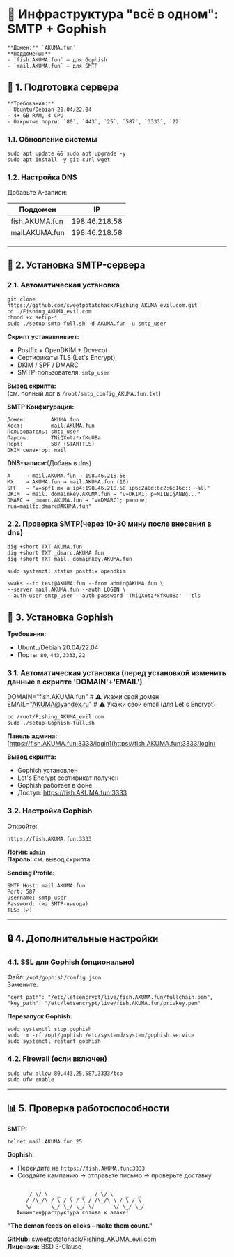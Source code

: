 # 🎯 Инфраструктура "всё в одном": SMTP + Gophish
```
**Домен:** `AKUMA.fun`  
**Поддомены:**  
- `fish.AKUMA.fun` – для Gophish  
- `mail.AKUMA.fun` – для SMTP  
```
## 🔧 1. Подготовка сервера
```
**Требования:**  
- Ubuntu/Debian 20.04/22.04  
- 4+ GB RAM, 4 CPU  
- Открытые порты: `80`, `443`, `25`, `587`, `3333`, `22`
```
### 1.1. Обновление системы
```
sudo apt update && sudo apt upgrade -y
sudo apt install -y git curl wget
```

### 1.2. Настройка DNS
Добавьте A-записи:

| Поддомен         | IP              |
|------------------|------------------|
| fish.AKUMA.fun   | 198.46.218.58    |
| mail.AKUMA.fun   | 198.46.218.58    |

---

## 📮 2. Установка SMTP-сервера

### 2.1. Автоматическая установка
```
git clone https://github.com/sweetpotatohack/Fishing_AKUMA_evil.com.git
cd ./Fishing_AKUMA_evil.com
chmod +x setup-*
sudo ./setup-smtp-full.sh -d AKUMA.fun -u smtp_user
```

**Скрипт устанавливает:**
- Postfix + OpenDKIM + Dovecot
- Сертификаты TLS (Let's Encrypt)
- DKIM / SPF / DMARC
- SMTP-пользователя: `smtp_user`

**Вывод скрипта:**  
(см. полный лог в `/root/smtp_config_AKUMA.fun.txt`)

**SMTP Конфигурация:**
```
Домен:        AKUMA.fun
Хост:         mail.AKUMA.fun
Пользователь: smtp_user
Пароль:       TNiQXotz*xfKuU8a
Порт:         587 (STARTTLS)
DKIM селектор: mail
```

**DNS-записи:**(Добавь в dns)
```
A     → mail.AKUMA.fun → 198.46.218.58
MX    → AKUMA.fun → mail.AKUMA.fun (10)
SPF   → "v=spf1 mx a ip4:198.46.218.58 ip6:2a0d:6c2:6:16c:: ~all"
DKIM  → mail._domainkey.AKUMA.fun → "v=DKIM1; p=MIIBIjANBg..."
DMARC → _dmarc.AKUMA.fun → "v=DMARC1; p=none; rua=mailto:dmarc@AKUMA.fun"
```

### 2.2. Проверка SMTP(через 10-30 мину после внесения в dns)
```
dig +short TXT AKUMA.fun
dig +short TXT _dmarc.AKUMA.fun
dig +short TXT mail._domainkey.AKUMA.fun

sudo systemctl status postfix opendkim

swaks --to test@AKUMA.fun --from admin@AKUMA.fun \
--server mail.AKUMA.fun --auth LOGIN \
--auth-user smtp_user --auth-password 'TNiQXotz*xfKuU8a' --tls
```

## 🎣 3. Установка Gophish

**Требования:**  
- Ubuntu/Debian 20.04/22.04  
- Порты: `80`, `443`, `3333`, `22`

### 3.1. Автоматическая установка (перед установкой изменить данные в скрипте 'DOMAIN'+'EMAIL')
DOMAIN="fish.AKUMA.fun"   # ⚠ Укажи свой домен
EMAIL="AKUMA@yandex.ru"   # ⚠ Укажи свой email (для Let's Encrypt)
```
cd /root/Fishing_AKUMA_evil.com
sudo ./setup-Gophish-full.sh
```

**Панель админа:**  
[https://fish.AKUMA.fun:3333/login](https://fish.AKUMA.fun:3333/login)

**Вывод скрипта:**  
- Gophish установлен
- Let's Encrypt сертификат получен
- Gophish работает в фоне
- Доступ: https://fish.AKUMA.fun:3333

### 3.2. Настройка Gophish
Откройте:
```
https://fish.AKUMA.fun:3333
```

**Логин: `admin`  
Пароль:** см. вывод скрипта

**Sending Profile:**
```
SMTP Host: mail.AKUMA.fun
Port: 587
Username: smtp_user
Password: (из SMTP-вывода)
TLS: [✓]
```

---

## 🔒 4. Дополнительные настройки

### 4.1. SSL для Gophish (опционально)
Файл: `/opt/gophish/config.json`  
Замените:
```
"cert_path": "/etc/letsencrypt/live/fish.AKUMA.fun/fullchain.pem",
"key_path": "/etc/letsencrypt/live/fish.AKUMA.fun/privkey.pem"
```

**Перезапуск Gophish:**
```
sudo systemctl stop gophish
sudo rm -rf /opt/gophish /etc/systemd/system/gophish.service
sudo systemctl restart gophish
```

### 4.2. Firewall (если включен)
```
sudo ufw allow 80,443,25,587,3333/tcp
sudo ufw enable
```

---

## 📊 5. Проверка работоспособности

**SMTP:**
```
telnet mail.AKUMA.fun 25
```

**Gophish:**
- Перейдите на `https://fish.AKUMA.fun:3333`
- Создайте кампанию → отправьте письмо → проверьте доставку

```
        _  _                  _  _            
       / \/ \   _   _   _   / \/ \    _   _  
      / /\_/\ / \ / \ / \ / /\_/\ \ / \ / \ 
      \/      \_/ \_/ \_/ \/      \/ \_/ \_/ 
   Фишингинфраструктура готова к атаке!
```

**"The demon feeds on clicks – make them count."**

**GitHub:** [sweetpotatohack/Fishing_AKUMA_evil.com](https://github.com/sweetpotatohack/Fishing_AKUMA_evil.com)  
**Лицензия:** BSD 3-Clause  
```
